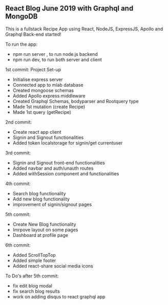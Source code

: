 ## React Blog June 2019 with Graphql and MongoDB

This is a fullstack Recipe App using React, NodeJS, ExpressJS, Apollo and Graphql
Back-end started!

To run the app:

- npm run server , to run node.js backend
- npm run dev, to run both server and client

1st commit: Project Set-up

- Initialise express server
- Connected app to mlab database
- Created mongoose schemas
- Added Apollo express middleware
- Created Graphql Schemas, bodyparser and Rootquery type
- Made 1st mutation (create Recipe)
- Made 1st query (getRecipe)

2nd commit:

- Create react app client
- Signin and Signout functionalities
- Added token localstorage for signin/get currentuser

3rd commit:

- Signin and Signout front-end functionalities
- Added navbar and auth/unauth routes
- Added withSession component and functionalities

4th commit:

- Search blog functionality
- Add new blog functionality
- improvement of signin/signout pages

5th commit:

- Create New Blog functionality
- Imrpove layout on some pages
- Dashboard at profile page

6th commit:

- Added ScrollTopTop
- Added simple footer
- Added react-share social media icons

To Do's after 5th commit:

- fix edit blog modal
- fix search blog results
- work on adding disqus to react graphql app
